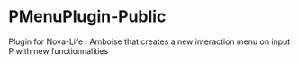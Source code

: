 # PMenuPlugin-Public
Plugin for Nova-Life : Amboise that creates a new interaction menu on input P with new functionnalities
